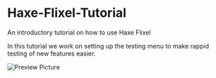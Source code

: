 # Haxe-Flixel-Tutorial

An introductory tutorial on how to use Haxe Flixel

In this tutorial we work on setting up the testing menu to make rappid testing of new features easier.

![Preview Picture](https://github.com/Wolfman13/Haxe-Flixel-Tutorial/blob/Tutorial-18/Tutorial_18.png?raw=true)
